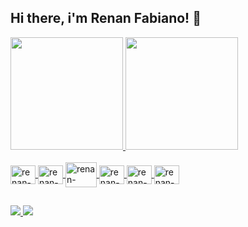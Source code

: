 ## Hi there, i'm Renan Fabiano! 👋

<div>
  <a href="https://github.com/renanpaes">
    <img height="180em" src="https://github-readme-stats.vercel.app/api?username=renanpaes&show_icons=true&theme=dracula&include_all_commits=true&count_private=true" />
    <img height="180em" src="https://github-readme-stats.vercel.app/api/top-langs/?username=renanpaes&layout=compact&langs_count=16&theme=dracula" />
</div>
  
<div style="display: inline_block"><br>
  <img align="center" alt="renan-CSharp" height="30" width="40" src="https://cdn.jsdelivr.net/gh/devicons/devicon/icons/csharp/csharp-original.svg" />
  <img align="center" alt="renan-docker" height="30" width="40" src="https://cdn.jsdelivr.net/gh/devicons/devicon/icons/docker/docker-original.svg" />
  <img align="center" alt="renan-azure" height="40" width="50" src="https://cdn.jsdelivr.net/gh/devicons/devicon/icons/azure/azure-original-wordmark.svg" />
  <img align="center" alt="renan-JS" height="30" width="40" src="https://cdn.jsdelivr.net/gh/devicons/devicon/icons/javascript/javascript-plain.svg" />
  <img align="center" alt="renan-TS" height="30" width="40" src="https://cdn.jsdelivr.net/gh/devicons/devicon/icons/typescript/typescript-plain.svg" />
  <img align="center" alt="renan-angular" height="30" width="40" src="https://cdn.jsdelivr.net/gh/devicons/devicon/icons/angularjs/angularjs-original.svg" />
</div>
  
##

<div>
  <a href="https://www.linkedin.com/in/renanpaes/" target="_blank">
    <img src="https://img.shields.io/badge/LinkedIn-0077B5?style=for-the-badge&logo=linkedin&logoColor=white" target="_blank" />
  </a>
  <a href="mailto:contato_renan@hotmail.com" target="_blank">
    <img src="https://img.shields.io/badge/Microsoft_Outlook-0078D4?style=for-the-badge&logo=microsoft-outlook&logoColor=white" target="_blank" />
  </a>  
</div>
  
<!--
**RenanPaes/RenanPaes** is a ✨ _special_ ✨ repository because its `README.md` (this file) appears on your GitHub profile.

![Snake animation](https://github.com/renanpaes/renanpaes/blob/output/github-contribution-grid-snake.svg)

Here are some ideas to get you started:

- 🔭 I’m currently working on ...
- 🌱 I’m currently learning ...
- 👯 I’m looking to collaborate on ...
- 🤔 I’m looking for help with ...
- 💬 Ask me about ...
- 📫 How to reach me: ...
- 😄 Pronouns: ...
- ⚡ Fun fact: ...
-->
